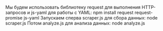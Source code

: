 Мы будем использовать библиотеку request для выполнения HTTP-запросов и js-yaml для работы с YAML:
npm install request request-promise js-yaml
Запускаем сперва scraper.js для сбора данных:
node scraper.js
Потом analyze.js для анализа данных:
node analyze.js
